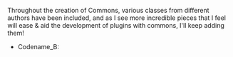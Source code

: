 Throughout the creation of Commons, various classes from different authors have been included, and
as I see more incredible pieces that I feel will ease & aid the development of plugins with commons, I'll
keep adding them!

- Codename_B:
	
	